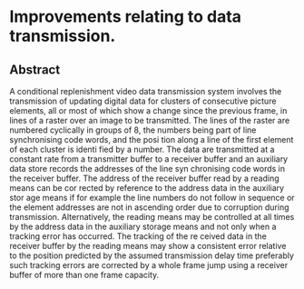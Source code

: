 # Improvements relating to data transmission.

## Abstract
A conditional replenishment video data transmission system involves the transmission of updating digital data for clusters of consecutive picture elements, all or most of which show a change since the previous frame, in lines of a raster over an image to be transmitted. The lines of the raster are numbered cyclically in groups of 8, the numbers being part of line synchronising code words, and the posi tion along a line of the first element of each cluster is identi fied by a number. The data are transmitted at a constant rate from a transmitter buffer to a receiver buffer and an auxiliary data store records the addresses of the line syn chronising code words in the receiver buffer. The address of the receiver buffer read by a reading means can be cor rected by reference to the address data in the auxiliary stor age means if for example the line numbers do not follow in sequence or the element addresses are not in ascending order due to corruption during transmission. Alternatively, the reading means may be controlled at all times by the address data in the auxiliary storage means and not only when a tracking error has occurred. The tracking of the re ceived data in the receiver buffer by the reading means may show a consistent error relative to the position predicted by the assumed transmission delay time preferably such tracking errors are corrected by a whole frame jump using a receiver buffer of more than one frame capacity.